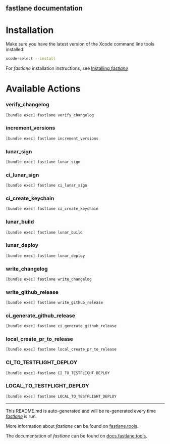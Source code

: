 fastlane documentation
----

# Installation

Make sure you have the latest version of the Xcode command line tools installed:

```sh
xcode-select --install
```

For _fastlane_ installation instructions, see [Installing _fastlane_](https://docs.fastlane.tools/#installing-fastlane)

# Available Actions

### verify_changelog

```sh
[bundle exec] fastlane verify_changelog
```



### increment_versions

```sh
[bundle exec] fastlane increment_versions
```



### lunar_sign

```sh
[bundle exec] fastlane lunar_sign
```



### ci_lunar_sign

```sh
[bundle exec] fastlane ci_lunar_sign
```



### ci_create_keychain

```sh
[bundle exec] fastlane ci_create_keychain
```



### lunar_build

```sh
[bundle exec] fastlane lunar_build
```



### lunar_deploy

```sh
[bundle exec] fastlane lunar_deploy
```



### write_changelog

```sh
[bundle exec] fastlane write_changelog
```



### write_github_release

```sh
[bundle exec] fastlane write_github_release
```



### ci_generate_github_release

```sh
[bundle exec] fastlane ci_generate_github_release
```



### local_create_pr_to_release

```sh
[bundle exec] fastlane local_create_pr_to_release
```



### CI_TO_TESTFLIGHT_DEPLOY

```sh
[bundle exec] fastlane CI_TO_TESTFLIGHT_DEPLOY
```



### LOCAL_TO_TESTFLIGHT_DEPLOY

```sh
[bundle exec] fastlane LOCAL_TO_TESTFLIGHT_DEPLOY
```



----

This README.md is auto-generated and will be re-generated every time [_fastlane_](https://fastlane.tools) is run.

More information about _fastlane_ can be found on [fastlane.tools](https://fastlane.tools).

The documentation of _fastlane_ can be found on [docs.fastlane.tools](https://docs.fastlane.tools).
